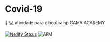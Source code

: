 # Covid-19
 :green_heart: :computer: Atividade para o bootcamp GAMA ACADEMY
 
[![Netlify Status](https://api.netlify.com/api/v1/badges/39501771-5ef6-4bf0-8719-c6608af760f4/deploy-status)](https://app.netlify.com/sites/contador-react-babel/deploys) <img alt="APM" src="https://img.shields.io/apm/l/vim-mode?color=crimson&logo=none">


